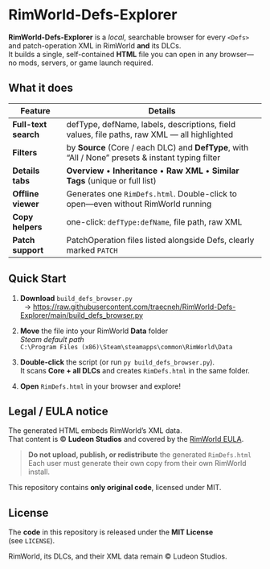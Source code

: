 # RimWorld-Defs-Explorer

**RimWorld-Defs-Explorer** is a *local*, searchable browser for every `<Defs>`
and patch-operation XML in RimWorld **and** its DLCs.  
It builds a single, self-contained **HTML** file you can open in any browser—
no mods, servers, or game launch required.

## What it does

| Feature | Details |
|---------|---------|
| **Full-text search** | defType, defName, labels, descriptions, field values, file paths, raw XML — all highlighted |
| **Filters** | by **Source** (Core / each DLC) and **DefType**, with “All / None” presets & instant typing filter |
| **Details tabs** | **Overview** • **Inheritance** • **Raw XML** • **Similar Tags** (unique or full list) |
| **Offline viewer** | Generates one `RimDefs.html`. Double-click to open—even without RimWorld running |
| **Copy helpers** | one-click: `defType:defName`, file path, raw XML |
| **Patch support** | PatchOperation files listed alongside Defs, clearly marked `PATCH` |

## Quick Start

1. **Download** `build_defs_browser.py`  
   &nbsp;&nbsp;→ https://raw.githubusercontent.com/traecneh/RimWorld-Defs-Explorer/main/build_defs_browser.py

2. **Move** the file into your RimWorld **Data** folder  
   *Steam default path*  
   `C:\Program Files (x86)\Steam\steamapps\common\RimWorld\Data`

3. **Double-click** the script (or run `py build_defs_browser.py`).  
   It scans **Core + all DLCs** and creates `RimDefs.html` in the same folder.

4. **Open** `RimDefs.html` in your browser and explore!

## Legal / EULA notice

The generated HTML embeds RimWorld’s XML data.  
That content is © **Ludeon Studios** and covered by the
[RimWorld EULA](https://store.steampowered.com/eula/294100_eula_1).

> **Do not upload, publish, or redistribute** the generated `RimDefs.html`
> Each user must generate their own copy from their own RimWorld install.

This repository contains **only original code**, licensed under MIT.

## License

The **code** in this repository is released under the **MIT License**  
(see `LICENSE`).

RimWorld, its DLCs, and their XML data remain © Ludeon Studios.
